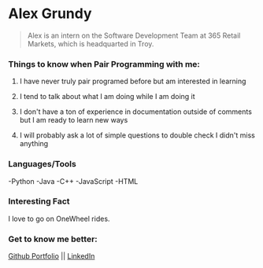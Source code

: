 # Alex Grundy

>Alex is an intern on the Software Development Team at 365 Retail Markets, which is headquarted in Troy.

### Things to know when Pair Programming with me:

1. I have never truly pair programed before but am interested in learning

2. I tend to talk about what I am doing while I am doing it

3. I don't have a ton of experience in documentation outside of comments but I am ready to learn new ways

4. I will probably ask a lot of simple questions to double check I didn't miss anything

### Languages/Tools
-Python 
-Java 
-C++ 
-JavaScript 
-HTML 

### Interesting Fact
I love to go on OneWheel rides.

### Get to know me better:
[Github Portfolio](https://github.com/AlexGrundy) || [LinkedIn](www.linkedin.com/in/alex-grundy-0325a8172)
